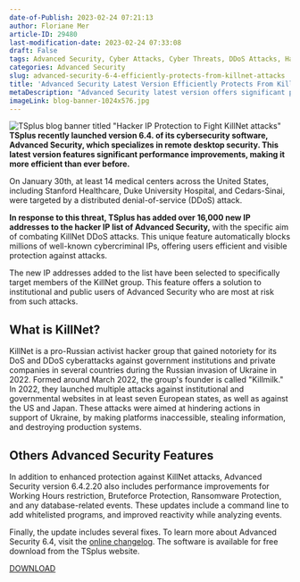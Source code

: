 ```yaml
---
date-of-Publish: 2023-02-24 07:21:13
author: Floriane Mer
article-ID: 29480
last-modification-date: 2023-02-24 07:33:08
draft: False
tags: Advanced Security, Cyber Attacks, Cyber Threats, DDoS Attacks, Hacker Protection, it security, KillNet, KillNet Attacks, KillNet Protection, News, remote desktop security
categories: Advanced Security
slug: advanced-security-6-4-efficiently-protects-from-killnet-attacks
title: 'Advanced Security Latest Version Efficiently Protects From KillNet Attacks'
metaDescription: "Advanced Security latest version offers significant performance improvements, making it more efficient, especially to fight KillNet attacks."
imageLink: blog-banner-1024x576.jpg
---
```

![TSplus blog banner titled "Hacker IP Protection to Fight KillNet attacks"](/images/blog-banner-1024x576.jpg)
**TSplus recently launched version 6.4. of its cybersecurity software, Advanced Security, which specializes in remote desktop security. This latest version features significant performance improvements, making it more efficient than ever before.**

On January 30th, at least 14 medical centers across the United States, including Stanford Healthcare, Duke University Hospital, and Cedars-Sinai, were targeted by a distributed denial-of-service (DDoS) attack.  

**In response to this threat, TSplus has added over 16,000 new IP addresses to the hacker IP list of Advanced Security,** with the specific aim of combating KillNet DDoS attacks. This unique feature automatically blocks millions of well-known cybercriminal IPs, offering users efficient and visible protection against attacks. 

The new IP addresses added to the list have been selected to specifically target members of the KillNet group. This feature offers a solution to institutional and public users of Advanced Security who are most at risk from such attacks. 


## What is KillNet?


KillNet is a pro-Russian activist hacker group that gained notoriety for its DoS and DDoS cyberattacks against government institutions and private companies in several countries during the Russian invasion of Ukraine in 2022. Formed around March 2022, the group's founder is called "Killmilk." In 2022, they launched multiple attacks against institutional and governmental websites in at least seven European states, as well as against the US and Japan. These attacks were aimed at hindering actions in support of Ukraine, by making platforms inaccessible, stealing information, and destroying production systems. 


## Others Advanced Security Features


In addition to enhanced protection against KillNet attacks, Advanced Security version 6.4.2.20 also includes performance improvements for Working Hours restriction, Bruteforce Protection, Ransomware Protection, and any database-related events. These updates include a command line to add whitelisted programs, and improved reactivity while analyzing events.  

Finally, the update includes several fixes. To learn more about Advanced Security 6.4, visit the [online changelog](https://dl-files.com/TSplus-Security-changelog.html). The software is available for free download from the TSplus website. 


[DOWNLOAD](https://tsplus.net/download/) 
